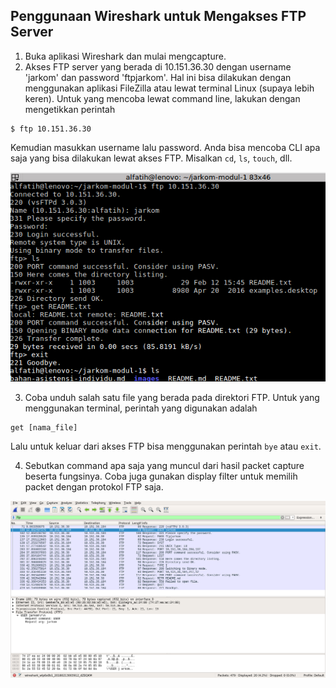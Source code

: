 ## Penggunaan Wireshark untuk Mengakses FTP Server

1. Buka aplikasi Wireshark dan mulai mengcapture.
2. Akses FTP server yang berada di 10.151.36.30 dengan username 'jarkom' dan password 'ftpjarkom'. Hal ini bisa dilakukan dengan menggunakan aplikasi FileZilla atau lewat terminal Linux (supaya lebih keren). Untuk yang mencoba lewat command line, lakukan dengan mengetikkan perintah

```
$ ftp 10.151.36.30
```

Kemudian masukkan username lalu password. Anda bisa mencoba CLI apa saja yang bisa dilakukan lewat akses FTP. Misalkan `cd`, `ls`, `touch`, dll.

![AksesFTP](/images/ftp.png)

3. Coba unduh salah satu file yang berada pada direktori FTP. Untuk yang menggunakan terminal, perintah yang digunakan adalah

```
get [nama_file]
```

Lalu untuk keluar dari akses FTP bisa menggunakan perintah `bye` atau `exit`.

4. Sebutkan command apa saja yang muncul dari hasil packet capture beserta fungsinya. Coba juga gunakan display filter untuk memilih packet dengan protokol FTP saja.

![CaptureFTP](/images/ws-ftp.png)


